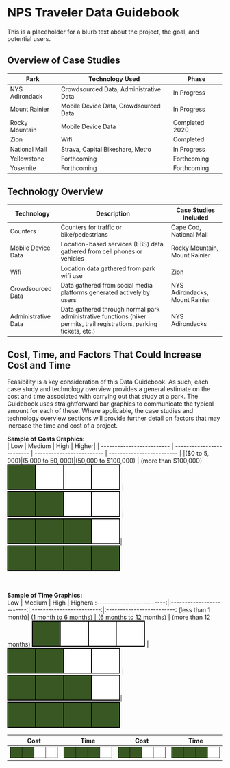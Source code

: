 # NPS Traveler Data Guidebook

This is a placeholder for a blurb text about the project, the goal, and potential users.

## Overview of Case Studies

| Park          | Technology Used        | Phase       |
| ------------- | -------------------- | ----------------- |
| NYS Adirondack | Crowdsourced Data, Administrative Data | In Progress|
| Mount Rainier | Mobile Device Data, Crowdsourced Data | In Progress |
| Rocky Mountain | Mobile Device Data | Completed 2020 |
| Zion | Wifi | Completed |
| National Mall | Strava, Capital Bikeshare, Metro | In Progress |
| Yellowstone | Forthcoming | Forthcoming |
| Yosemite | Forthcoming | Forthcoming |

## Technology Overview

| Technology          | Description        | Case Studies Included       |
| ------------- | -------------------- | ----------------- |
| Counters | Counters for traffic or bike/pedestrians | Cape Cod, National Mall |
| Mobile Device Data | Location-based services (LBS) data gathered from cell phones or vehicles | Rocky Mountain, Mount Rainier |
| Wifi | Location data gathered from park wifi use | Zion |
| Crowdsourced Data | Data gathered from social media platforms generated actively by users | NYS Adirondacks, Mount Rainier |
| Administrative Data | Data gathered through normal park administrative functions (hiker permits, trail registrations, parking tickets, etc.) | NYS Adirondacks |

## Cost, Time, and Factors That Could Increase Cost and Time
Feasibility is a key consideration of this Data Guidebook. As such, each case study and technology overview provides a general estimate on the cost and time associated with carrying out that study at a park. The Guidebook uses straightforward bar graphics to communicate the typical amount for each of these. Where applicable, the case studies and technology overview sections will provide further detail on factors that may increase the time and cost of a project.

**Sample of Costs Graphics:** <br>
| Low  |  Medium | High | Higher|
| ------------------------- | ------------------------- | ------------------------- | ------------------------- |
|($0 to $5,000) |  ($5,000 to $50,000) | ($50,000 to $100,000) | (more than $100,000)|
![](/assets/images/one_bar.png)  | ![](/assets/images/two_bars.png)  |  ![](/assets/images/three_bars.png)| ![](/assets/images/four_bars.png)  

<br>

**Sample of Time Graphics:**<br>
 Low  |  Medium | High | Highera
:-------------------------:|:-------------------------:|:-------------------------:|:-------------------------:
(less than 1 month)|  (1 month to 6 months)  | (6 months to 12 months) |   (more than 12 months)
![](/assets/images/one_bar.png)  | ![](/assets/images/two_bars.png)  |  ![](/assets/images/three_bars.png)| ![](/assets/images/four_bars.png)  


Cost             |  Time | Cost             |  Time 
:-------------------------:|:-------------------------:|:-------------------------:|:-------------------------:
![](/assets/images/two_bars.png)  |  ![](/assets/images/three_bars.png) | ![](/assets/images/two_bars.png)  |  ![](/assets/images/three_bars.png)


